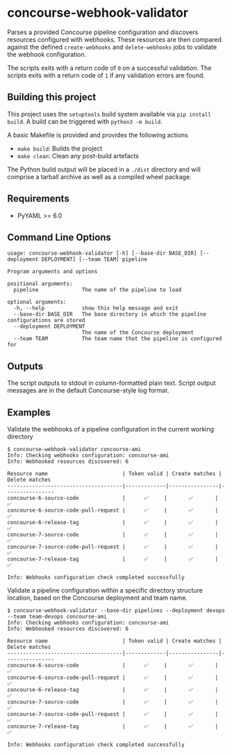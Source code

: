 # concourse-webhook-validator

Parses a provided Concourse pipeline configuration and discovers resources configured with webhooks. These resources are then compared against the defined `create-webhooks` and `delete-webhooks` jobs to validate the webhook configuration.

The scripts exits with a return code of `0` on a successful validation. The scripts exits with a return code of `1` if any validation errors are found.

## Building this project

This project uses the `setuptools` build system available via `pip install build`. A build can be triggered with `python3 -m build`.

A basic Makefile is provided and provides the following actions
* `make build`: Builds the project
* `make clean`: Clean any post-build artefacts

The Python build output will be placed in a `./dist` directory and will comprise a tarball archive as well as a compiled wheel package.

## Requirements

* PyYAML >= 6.0

## Command Line Options

```
usage: concourse-webhook-validator [-h] [--base-dir BASE_DIR] [--deployment DEPLOYMENT] [--team TEAM] pipeline

Program arguments and options

positional arguments:
  pipeline              The name of the pipeline to load

optional arguments:
  -h, --help            show this help message and exit
  --base-dir BASE_DIR   The base directory in which the pipeline configurations are stored
  --deployment DEPLOYMENT
                        The name of the Concourse deployment
  --team TEAM           The team name that the pipeline is configured for
```

## Outputs

The script outputs to stdout in column-formatted plain text. Script output messages are in the default Concourse-style log format.


## Examples

Validate the webhooks of a pipeline configuration in the current working directory
```
$ concourse-webhook-validator concourse-ami
Info: Checking webhooks configuration: concourse-ami
Info: Webhooked resources discovered: 6

Resource name                        | Token valid | Create matches | Delete matches
-------------------------------------|-------------|----------------|----------------
concourse-6-source-code              |      ✅     |       ✅       |      ✅
concourse-6-source-code-pull-request |      ✅     |       ✅       |      ✅
concourse-6-release-tag              |      ✅     |       ✅       |      ✅
concourse-7-source-code              |      ✅     |       ✅       |      ✅
concourse-7-source-code-pull-request |      ✅     |       ✅       |      ✅
concourse-7-release-tag              |      ✅     |       ✅       |      ✅

Info: Webhooks configuration check completed successfully
```

Validate a pipeline configuration within a specific directory structure location, based on the Concourse deployment and team name.
```
$ concourse-webhook-validator --base-dir pipelines --deployment devops --team team-devops concourse-ami
Info: Checking webhooks configuration: concourse-ami
Info: Webhooked resources discovered: 6

Resource name                        | Token valid | Create matches | Delete matches
-------------------------------------|-------------|----------------|----------------
concourse-6-source-code              |      ✅     |       ✅       |      ✅
concourse-6-source-code-pull-request |      ✅     |       ✅       |      ✅
concourse-6-release-tag              |      ✅     |       ✅       |      ✅
concourse-7-source-code              |      ✅     |       ✅       |      ✅
concourse-7-source-code-pull-request |      ✅     |       ✅       |      ✅
concourse-7-release-tag              |      ✅     |       ✅       |      ✅

Info: Webhooks configuration check completed successfully
```
